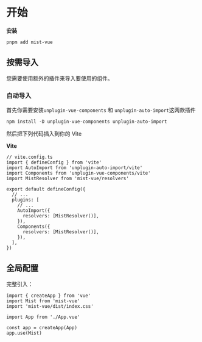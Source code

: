 # 开始

**安装**

```vue
pnpm add mist-vue
```

## 按需导入
您需要使用额外的插件来导入要使用的组件。

### 自动导入

首先你需要安装`unplugin-vue-components` 和 `unplugin-auto-import`这两款插件
```vue
npm install -D unplugin-vue-components unplugin-auto-import
```

然后把下列代码插入到你的 Vite

**Vite**

```vue
// vite.config.ts
import { defineConfig } from 'vite'
import AutoImport from 'unplugin-auto-import/vite'
import Components from 'unplugin-vue-components/vite'
import MistResolver from 'mist-vue/resolvers'

export default defineConfig({
  // ...
  plugins: [
    // ...
    AutoImport({
      resolvers: [MistResolver()],
    }),
    Components({
      resolvers: [MistResolver()],
    }),
  ],
})
```

## 全局配置

完整引入：

```vue
import { createApp } from 'vue'
import Mist from 'mist-vue'
import 'mist-vue/dist/index.css'

import App from './App.vue'

const app = createApp(App)
app.use(Mist)
```

